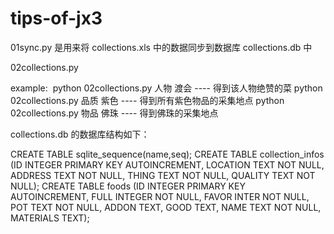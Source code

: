 # tips-of-jx3 



01sync.py 是用来将 collections.xls 中的数据同步到数据库 collections.db 中



02collections.py

example:
​        python 02collections.py 人物 渡会 ---- 得到该人物绝赞的菜
​        python 02collections.py 品质 紫色 ---- 得到所有紫色物品的采集地点
​        python 02collections.py 物品 佛珠 ---- 得到佛珠的采集地点

collections.db 的数据库结构如下：

CREATE TABLE sqlite_sequence(name,seq);
CREATE TABLE collection_infos (ID INTEGER PRIMARY KEY AUTOINCREMENT, LOCATION TEXT NOT NULL, ADDRESS TEXT NOT NULL, THING TEXT NOT NULL, QUALITY TEXT NOT NULL);
CREATE TABLE foods (ID INTEGER PRIMARY KEY AUTOINCREMENT, FULL INTEGER NOT NULL, FAVOR INTER NOT NULL, POT TEXT NOT NULL, ADDON TEXT, GOOD TEXT, NAME TEXT NOT NULL, MATERIALS TEXT);



